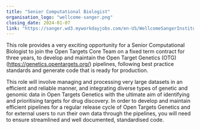 ```yaml
---
title: "Senior Computational Biologist"
organisation_logo: "wellcome-sanger.png"
closing_date: 2024-01-07
link: "https://sanger.wd3.myworkdayjobs.com/en-US/WellcomeSangerInstitute/job/Computational-Biologist_JR101452"
---
```

This role provides a very exciting opportunity for a Senior Computational Biologist to join the Open Targets Core Team on a fixed term contract for three years, to develop and maintain the Open Target Genetics (OTG) (https://genetics.opentargets.org/) pipelines, following best practice standards and generate code that is ready for production.

This role will involve managing and processing very large datasets in an efficient and reliable manner, and integrating diverse types of genetic and genomic data in Open Targets Genetics with the ultimate aim of identifying and prioritising targets for drug discovery. In order to develop and maintain efficient pipelines for a regular release cycle of Open Targets Genetics and for external users to run their own data through the pipelines, you will need to ensure streamlined and well documented, standardised code.
